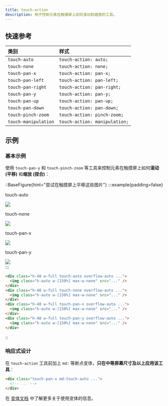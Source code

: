 ```yaml
---
title: touch-action
description: 用于控制元素在触摸屏上如何滚动和缩放的工具。
---
```


## 快速参考

| 类别             | 样式                     |
| :--------------- | :----------------------- |
| `touch-auto`     | `touch-action: auto;`      |
| `touch-none`     | `touch-action: none;`      |
| `touch-pan-x`    | `touch-action: pan-x;`     |
| `touch-pan-left` | `touch-action: pan-left;`  |
| `touch-pan-right`| `touch-action: pan-right;` |
| `touch-pan-y`    | `touch-action: pan-y;`     |
| `touch-pan-up`   | `touch-action: pan-up;`    |
| `touch-pan-down` | `touch-action: pan-down;`  |
| `touch-pinch-zoom`| `touch-action: pinch-zoom;`|
| `touch-manipulation`| `touch-action: manipulation;`|

## 示例

### 基本示例

使用 `touch-pan-y` 和 `touch-pinch-zoom` 等工具来控制元素在触摸屏上如何**滚动 (平移)** 和**缩放 (捏合)**：

::BaseFigure{hint="尝试在触摸屏上平移这些图片"}
:::example{padding=false}
<div class="grid gap-x-6 gap-y-14 font-mono font-bold sm:grid-cols-2">
  <div class="flex flex-col items-center">
    <p class="mb-3 text-center font-mono text-xs font-medium text-gray-500 dark:text-gray-400">
      touch-auto
    </p>
    <div class="grid h-48 w-full touch-auto overflow-auto rounded-lg">
      <img
        class="col-span-1 col-start-1 col-end-1 w-[150%] max-w-none"
        src="https://images.unsplash.com/photo-1554629947-334ff61d85dc?ixid=MnwxMjA3fDB8MHxwaG90by1wYWdlfHx8fGVufDB8fHx8&ixlib=rb-1.2.1&auto=format&fit=crop&w=600&h=400&q=80"
      />
    </div>
  </div>
  <div class="flex flex-col items-center">
    <p class="mb-3 text-center font-mono text-xs font-medium text-gray-500 dark:text-gray-400">
      touch-none
    </p>
    <div class="h-48 w-full touch-none overflow-auto rounded-lg">
      <img
        class="w-[150%] max-w-none"
        src="https://images.unsplash.com/photo-1554629947-334ff61d85dc?ixid=MnwxMjA3fDB8MHxwaG90by1wYWdlfHx8fGVufDB8fHx8&ixlib=rb-1.2.1&auto=format&fit=crop&w=600&h=400&q=80"
      />
    </div>
  </div>
  <div class="flex flex-col items-center">
    <p class="mb-3 text-center font-mono text-xs font-medium text-gray-500 dark:text-gray-400">
      touch-pan-x
    </p>
    <div class="h-48 w-full touch-pan-x overflow-auto rounded-lg">
      <img
        class="w-[150%] max-w-none"
        src="https://images.unsplash.com/photo-1554629947-334ff61d85dc?ixid=MnwxMjA3fDB8MHxwaG90by1wYWdlfHx8fGVufDB8fHx8&ixlib=rb-1.2.1&auto=format&fit=crop&w=600&h=400&q=80"
      />
    </div>
  </div>
  <div class="flex flex-col items-center">
    <p class="mb-3 text-center font-mono text-xs font-medium text-gray-500 dark:text-gray-400">
      touch-pan-y
    </p>
    <div class="h-48 w-full touch-pan-y overflow-auto rounded-lg">
      <img
        class="w-[150%] max-w-none"
        src="https://images.unsplash.com/photo-1554629947-334ff61d85dc?ixid=MnwxMjA3fDB8MHxwaG90by1wYWdlfHx8fGVufDB8fHx8&ixlib=rb-1.2.1&auto=format&fit=crop&w=600&h=400&q=80"
      />
    </div>
  </div>
</div>
:::

```html
<div class="h-48 w-full touch-auto overflow-auto ...">
  <img class="h-auto w-[150%] max-w-none" src="..." />
</div>
<div class="h-48 w-full touch-none overflow-auto ...">
  <img class="h-auto w-[150%] max-w-none" src="..." />
</div>
<div class="h-48 w-full touch-pan-x overflow-auto ...">
  <img class="h-auto w-[150%] max-w-none" src="..." />
</div>
<div class="h-48 w-full touch-pan-y overflow-auto ...">
  <img class="h-auto w-[150%] max-w-none" src="..." />
</div>
```
::

### 响应式设计

在 `touch-action` 工具前加上 `md:` 等断点变体，**只在中等屏幕尺寸及以上应用该工具**：

```html
<div class="touch-pan-x md:touch-auto ...">
  <!-- ... -->
</div>
```

在 [变体文档](https://tailwindcss.com/docs/hover-focus-and-other-states%23variants) 中了解更多关于使用变体的信息。

